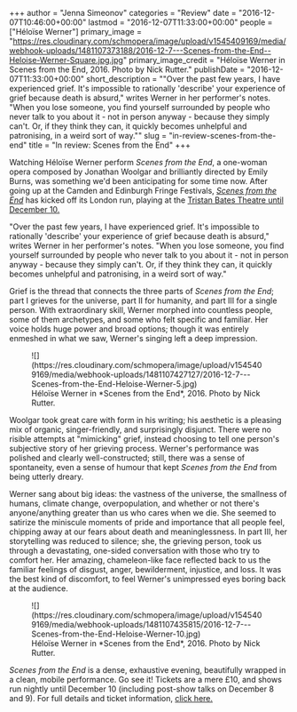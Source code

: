 +++
author = "Jenna Simeonov"
categories = "Review"
date = "2016-12-07T10:46:00+00:00"
lastmod = "2016-12-07T11:33:00+00:00"
people = ["Héloïse Werner"]
primary_image = "https://res.cloudinary.com/schmopera/image/upload/v1545409169/media/webhook-uploads/1481107373188/2016-12-7---Scenes-from-the-End--Heloise-Werner-Square.jpg.jpg"
primary_image_credit = "Héloïse Werner in Scenes from the End, 2016. Photo by Nick Rutter."
publishDate = "2016-12-07T11:33:00+00:00"
short_description = "&quot;Over the past few years, I have experienced grief. It&#039;s impossible to rationally &#039;describe&#039; your experience of grief because death is absurd,&quot; writes Werner in her performer&#039;s notes. &quot;When you lose someone, you find yourself surrounded by people who never talk to you about it - not in person anyway - because they simply can&#039;t. Or, if they think they can, it quickly becomes unhelpful and patronising, in a weird sort of way.&quot;"
slug = "in-review-scenes-from-the-end"
title = "In review: Scenes from the End"
+++

Watching Héloïse Werner perform *Scenes from the End*, a one-woman opera composed by Jonathan Woolgar and brilliantly directed by Emily Burns, was something we'd been anticipating for some time now. After going up at the Camden and Edinburgh Fringe Festivals, [*Scenes from the End*](https://www.tristanbatestheatre.co.uk/whats-on/scenes-from-the-end) has kicked off its London run, playing at the [Tristan Bates Theatre until December 10.](https://www.tristanbatestheatre.co.uk/whats-on/scenes-from-the-end)

"Over the past few years, I have experienced grief. It's impossible to rationally 'describe' your experience of grief because death is absurd," writes Werner in her performer's notes. "When you lose someone, you find yourself surrounded by people who never talk to you about it - not in person anyway - because they simply can't. Or, if they think they can, it quickly becomes unhelpful and patronising, in a weird sort of way."

Grief is the thread that connects the three parts of *Scenes from the End*; part I grieves for the universe, part II for humanity, and part III for a single person. With extraordinary skill, Werner morphed into countless people, some of them archetypes, and some who felt specific and familiar. Her voice holds huge power and broad options; though it was entirely enmeshed in what we saw, Werner's singing left a deep impression.

<figure data-type="image">![](https://res.cloudinary.com/schmopera/image/upload/v1545409169/media/webhook-uploads/1481107427127/2016-12-7---Scenes-from-the-End-Heloise-Werner-5.jpg)
<figcaption>Héloïse Werner in *Scenes from the End*, 2016. Photo by Nick Rutter.</figcaption>
</figure>

Woolgar took great care with form in his writing; his aesthetic is a pleasing mix of organic, singer-friendly, and surprisingly disjunct. There were no risible attempts at "mimicking" grief, instead choosing to tell one person's subjective story of her grieving process. Werner's performance was polished and clearly well-constructed; still, there was a sense of spontaneity, even a sense of humour that kept *Scenes from the End* from being utterly dreary.

Werner sang about big ideas: the vastness of the universe, the smallness of humans, climate change, overpopulation, and whether or not there's anyone/anything greater than us who cares when we die. She seemed to satirize the miniscule moments of pride and importance that all people feel, chipping away at our fears about death and meaninglessness. In part III, her storytelling was reduced to silence; she, the grieving person, took us through a devastating, one-sided conversation with those who try to comfort her. Her amazing, chameleon-like face reflected back to us the familiar feelings of disgust, anger, bewilderment, injustice, and loss. It was the best kind of discomfort, to feel Werner's unimpressed eyes boring back at the audience.

<figure data-type="image">![](https://res.cloudinary.com/schmopera/image/upload/v1545409169/media/webhook-uploads/1481107435815/2016-12-7---Scenes-from-the-End-Heloise-Werner-10.jpg)
<figcaption>Héloïse Werner in *Scenes from the End*, 2016. Photo by Nick Rutter.</figcaption>
</figure>

*Scenes from the End* is a dense, exhaustive evening, beautifully wrapped in a clean, mobile performance. Go see it! Tickets are a mere £10, and shows run nightly until December 10 (including post-show talks on December 8 and 9). For full details and ticket information, [click here.](https://www.tristanbatestheatre.co.uk/whats-on/scenes-from-the-end)
